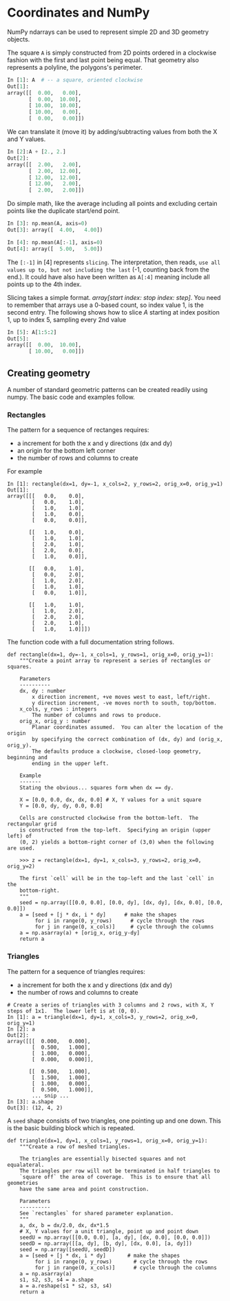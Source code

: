 # Coordinates and NumPy

NumPy ndarrays can be used to represent simple 2D and 3D geometry objects.

The square ``A`` is simply constructed from 2D points ordered in a clockwise fashion with the first and last point being equal.
That geometry also represents a polyline, the polygons's perimeter.

```python
In [1]: A  # -- a square, oriented clockwise
Out[1]:
array([[  0.00,   0.00],
       [  0.00,  10.00],
       [ 10.00,  10.00],
       [ 10.00,   0.00],
       [  0.00,   0.00]])
```

We can translate it (move it) by adding/subtracting values from both the X and Y values.
```python
In [2]:A + [2., 2.]
Out[2]:
array([[  2.00,   2.00],
       [  2.00,  12.00],
       [ 12.00,  12.00],
       [ 12.00,   2.00],
       [  2.00,   2.00]])
```
Do simple math, like the average including all points and excluding certain points like the duplicate start/end point.

```python
In [3]: np.mean(A, axis=0)
Out[3]: array([  4.00,   4.00])

In [4]: np.mean(A[:-1], axis=0)
Out[4]: array([  5.00,   5.00])
```
The ``[:-1]`` in [4] represents `slicing`.  The interpretation, then reads, `use all values up to, but not including the last` (-1, counting back from the end.).
It could have also have been written as ``A[:4]`` meaning include all points up to the 4th index.

Slicing takes a simple format.  *array[start index: stop index: step]*.  You need to remember that arrays use a 0-based count, so index value 1, is the second entry.
The following shows how to slice *A* starting at index position 1, up to index 5, sampling every 2nd value
```python
In [5]: A[1:5:2]
Out[5]: 
array([[  0.00,  10.00],
       [ 10.00,   0.00]])
```

## Creating geometry

A number of standard geometric patterns can be created readily using numpy.  The basic code and examples follow.

### Rectangles

The pattern for a sequence of rectanges requires:
  - a increment for both the x and y directions (dx and dy)
  - an origin for the bottom left corner
  - the number of rows and columns to create

For example
```
In [1]: rectangle(dx=1, dy=-1, x_cols=2, y_rows=2, orig_x=0, orig_y=1)
Out[1]: 
array([[[   0.0,    0.0],
        [   0.0,    1.0],
        [   1.0,    1.0],
        [   1.0,    0.0],
        [   0.0,    0.0]],

       [[   1.0,    0.0],
        [   1.0,    1.0],
        [   2.0,    1.0],
        [   2.0,    0.0],
        [   1.0,    0.0]],

       [[   0.0,    1.0],
        [   0.0,    2.0],
        [   1.0,    2.0],
        [   1.0,    1.0],
        [   0.0,    1.0]],

       [[   1.0,    1.0],
        [   1.0,    2.0],
        [   2.0,    2.0],
        [   2.0,    1.0],
        [   1.0,    1.0]]])
```

The function code with a full documentation string follows.

```
def rectangle(dx=1, dy=-1, x_cols=1, y_rows=1, orig_x=0, orig_y=1):
    """Create a point array to represent a series of rectangles or squares.

    Parameters
    ----------
    dx, dy : number
        x direction increment, +ve moves west to east, left/right.
        y direction increment, -ve moves north to south, top/bottom.
    x_cols, y_rows : integers
        The number of columns and rows to produce.
    orig_x, orig_y : number
        Planar coordinates assumed.  You can alter the location of the origin
        by specifying the correct combination of (dx, dy) and (orig_x, orig_y).
        The defaults produce a clockwise, closed-loop geometry, beginning and
        ending in the upper left.

    Example
    -------
    Stating the obvious... squares form when dx == dy.

    X = [0.0, 0.0, dx, dx, 0.0] # X, Y values for a unit square
    Y = [0.0, dy, dy, 0.0, 0.0]

    Cells are constructed clockwise from the bottom-left.  The rectangular grid
    is constructed from the top-left.  Specifying an origin (upper left) of
    (0, 2) yields a bottom-right corner of (3,0) when the following are used.

    >>> z = rectangle(dx=1, dy=1, x_cols=3, y_rows=2, orig_x=0, orig_y=2)

    The first `cell` will be in the top-left and the last `cell` in the
    bottom-right.
    """
    seed = np.array([[0.0, 0.0], [0.0, dy], [dx, dy], [dx, 0.0], [0.0, 0.0]])
    a = [seed + [j * dx, i * dy]      # make the shapes
         for i in range(0, y_rows)      # cycle through the rows
         for j in range(0, x_cols)]     # cycle through the columns
    a = np.asarray(a) + [orig_x, orig_y-dy]
    return a
```

### Triangles


The pattern for a sequence of triangles requires:
  - a increment for both the x and y directions (dx and dy)
  - the number of rows and columns to create

```
# Create a series of triangles with 3 columns and 2 rows, with X, Y steps of 1x1.  The lower left is at (0, 0).
In [1]: a = triangle(dx=1, dy=1, x_cols=3, y_rows=2, orig_x=0, orig_y=1)
In [2]: a
Out[2]: 
array([[[  0.000,   0.000],
        [  0.500,   1.000],
        [  1.000,   0.000],
        [  0.000,   0.000]],

       [[  0.500,   1.000],
        [  1.500,   1.000],
        [  1.000,   0.000],
        [  0.500,   1.000]],
        ... snip ...
In [3]: a.shape
Out[3]: (12, 4, 2)
```


A `seed` shape consists of two triangles, one pointing up and one down.  This is the basic building block which is repeated.

```
def triangle(dx=1, dy=1, x_cols=1, y_rows=1, orig_x=0, orig_y=1):
    """Create a row of meshed triangles.

    The triangles are essentially bisected squares and not equalateral.
    The triangles per row will not be terminated in half triangles to
    `square off` the area of coverage.  This is to ensure that all geometries
    have the same area and point construction.

    Parameters
    ----------
    See `rectangles` for shared parameter explanation.
    """
    a, dx, b = dx/2.0, dx, dx*1.5
    # X, Y values for a unit triangle, point up and point down
    seedU = np.array([[0.0, 0.0], [a, dy], [dx, 0.0], [0.0, 0.0]])
    seedD = np.array([[a, dy], [b, dy], [dx, 0.0], [a, dy]])
    seed = np.array([seedU, seedD])
    a = [seed + [j * dx, i * dy]       # make the shapes
         for i in range(0, y_rows)       # cycle through the rows
         for j in range(0, x_cols)]      # cycle through the columns
    a = np.asarray(a)
    s1, s2, s3, s4 = a.shape
    a = a.reshape(s1 * s2, s3, s4)
    return a

